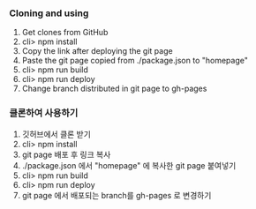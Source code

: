 ### Cloning and using

1. Get clones from GitHub
2. cli> npm install
3. Copy the link after deploying the git page
4. Paste the git page copied from ./package.json to "homepage"
5. cli> npm run build
6. cli> npm run deploy
7. Change branch distributed in git page to gh-pages


### 클론하여 사용하기

1. 깃허브에서 클론 받기
2. cli> npm install
3. git page 배포 후 링크 복사
4. ./package.json 에서 "homepage" 에 복사한 git page 붙여넣기
5. cli> npm run build
6. cli> npm run deploy
7. git page 에서 배포되는 branch를 gh-pages 로 변경하기




